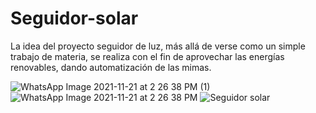 # Seguidor-solar     


La idea del proyecto seguidor de luz, más allá de verse como un simple trabajo de materia, se realiza con el fin de aprovechar las energías renovables, dando automatización de las mimas. 




![WhatsApp Image 2021-11-21 at 2 26 38 PM (1)](https://user-images.githubusercontent.com/79480593/142776417-63dae958-afe5-4565-a383-28da502806ad.jpeg)
![WhatsApp Image 2021-11-21 at 2 26 38 PM](https://user-images.githubusercontent.com/79480593/142776418-3fce4edc-22ed-4960-9bbe-37b7d8f13340.jpeg)
![Seguidor solar](https://user-images.githubusercontent.com/79480593/142776457-675d0397-b3e1-4ee8-8956-3fd5851829b6.png)
